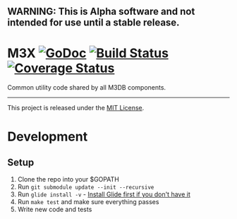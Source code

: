 ## WARNING: This is Alpha software and not intended for use until a stable release.

# M3X [![GoDoc][doc-img]][doc] [![Build Status][ci-img]][ci] [![Coverage Status][cov-img]][cov]

Common utility code shared by all M3DB components.

<hr>

This project is released under the [MIT License](LICENSE.md).

[doc-img]: https://godoc.org/github.com/m3db/m3x?status.svg
[doc]: https://godoc.org/github.com/m3db/m3x
[ci-img]: https://travis-ci.org/m3db/m3x.svg?branch=master
[ci]: https://travis-ci.org/m3db/m3x
[cov-img]: https://coveralls.io/repos/m3db/m3x/badge.svg?branch=master&service=github
[cov]: https://coveralls.io/github/m3db/m3x?branch=master

# Development

## Setup

1. Clone the repo into your $GOPATH
2. Run `git submodule update --init --recursive`
3. Run `glide install -v` - [Install Glide first if you don't have it](https://github.com/Masterminds/glide)
4. Run `make test` and make sure everything passes
5. Write new code and tests
